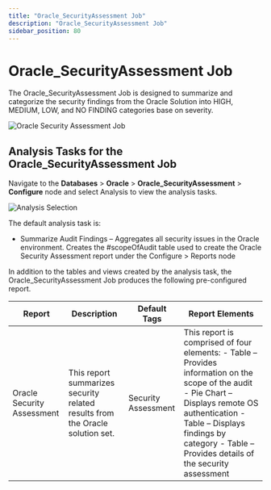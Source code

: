 ```yaml
---
title: "Oracle_SecurityAssessment Job"
description: "Oracle_SecurityAssessment Job"
sidebar_position: 80
---
```


# Oracle_SecurityAssessment Job

The Oracle_SecurityAssessment Job is designed to summarize and categorize the security findings from
the Oracle Solution into HIGH, MEDIUM, LOW, and NO FINDING categories base on severity.

![Oracle Security Assessment Job](/img/product_docs/accessanalyzer/11.6/solutions/databases/oracle/jobgroup46.webp)

## Analysis Tasks for the Oracle_SecurityAssessment Job

Navigate to the **Databases** > **Oracle** > **Oracle_SecurityAssessment** > **Configure** node and
select Analysis to view the analysis tasks.

![Analysis Selection](/img/product_docs/accessanalyzer/11.6/solutions/databases/oracle/jobgroup47.webp)

The default analysis task is:

- Summarize Audit Findings – Aggregates all security issues in the Oracle environment. Creates the
  #scopeOfAudit table used to create the Oracle Security Assessment report under the Configure >
  Reports node

In addition to the tables and views created by the analysis task, the Oracle_SecurityAssessment Job
produces the following pre-configured report.

| Report                     | Description                                                                   | Default Tags        | Report Elements                                                                                                                                                                                                                                   |
| -------------------------- | ----------------------------------------------------------------------------- | ------------------- | ------------------------------------------------------------------------------------------------------------------------------------------------------------------------------------------------------------------------------------------------- |
| Oracle Security Assessment | This report summarizes security related results from the Oracle solution set. | Security Assessment | This report is comprised of four elements: - Table – Provides information on the scope of the audit - Pie Chart – Displays remote OS authentication - Table – Displays findings by category - Table – Provides details of the security assessment |
